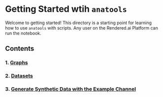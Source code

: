 # Getting Started wtih `anatools` 
Welcome to getting started! This directory is a starting point for learning how to use `anatools` with scripts. Any user on the Rendered.ai Platform can run the notebook.

## Contents

### 1. [Graphs](./Graphs.ipynb)

### 2. [Datasets](./Datasets.ipynb)

### 3. [Generate Synthetic Data with the Example Channel](./Generate%20Synthetic%20Data%20with%20the%20Toybox%20Channel.ipynb)
